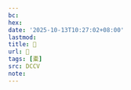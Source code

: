```yaml
---
bc:
hex:
date: '2025-10-13T10:27:02+08:00'
lastmod:
title: 􂸃
url: 􂸃
tags: [橐]
src: DCCV
note:
---
```

